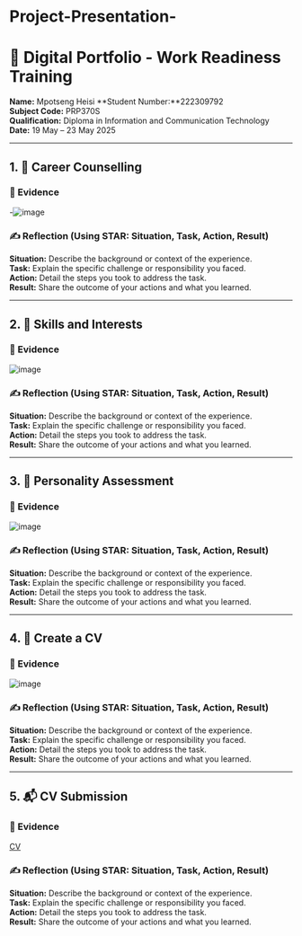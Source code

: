 # Project-Presentation-
# 🌟 Digital Portfolio - Work Readiness Training
**Name:** Mpotseng Heisi
**Student Number:**222309792  
**Subject Code:** PRP370S  
**Qualification:** Diploma in Information and Communication Technology  
**Date:** 19 May – 23 May 2025

---


## 1. 🎯 Career Counselling

### 📄 Evidence
-![image](https://github.com/user-attachments/assets/f6bf7013-8673-46a1-9948-71d53d64f5bc)

### ✍️ Reflection (Using STAR: Situation, Task, Action, Result)
**Situation:** Describe the background or context of the experience.  
**Task:** Explain the specific challenge or responsibility you faced.  
**Action:** Detail the steps you took to address the task.  
**Result:** Share the outcome of your actions and what you learned.

---

## 2. 🧠 Skills and Interests

### 📄 Evidence
![image](https://github.com/user-attachments/assets/0d0319aa-a273-4238-834b-9b53749b1ec0)

### ✍️ Reflection (Using STAR: Situation, Task, Action, Result)
**Situation:** Describe the background or context of the experience.  
**Task:** Explain the specific challenge or responsibility you faced.  
**Action:** Detail the steps you took to address the task.  
**Result:** Share the outcome of your actions and what you learned.

---

## 3. 🧬 Personality Assessment

### 📄 Evidence
![image](https://github.com/user-attachments/assets/937b827c-5953-4df8-8535-56dbdf98b30e)


### ✍️ Reflection (Using STAR: Situation, Task, Action, Result)
**Situation:** Describe the background or context of the experience.  
**Task:** Explain the specific challenge or responsibility you faced.  
**Action:** Detail the steps you took to address the task.  
**Result:** Share the outcome of your actions and what you learned.

---

## 4. 📄 Create a CV

### 📄 Evidence
![image](https://github.com/user-attachments/assets/51ca2f6a-d91d-480e-8c38-d5664ebef0a6)


### ✍️ Reflection (Using STAR: Situation, Task, Action, Result)
**Situation:** Describe the background or context of the experience.  
**Task:** Explain the specific challenge or responsibility you faced.  
**Action:** Detail the steps you took to address the task.  
**Result:** Share the outcome of your actions and what you learned.

---

## 5. 📬 CV Submission

### 📄 Evidence
[CV](https://github.com/mpotsengheisi/Project-Presentation-/blob/main/Mpotseng%2BCV_merged.pdf)

### ✍️ Reflection (Using STAR: Situation, Task, Action, Result)
**Situation:** Describe the background or context of the experience.  
**Task:** Explain the specific challenge or responsibility you faced.  
**Action:** Detail the steps you took to address the task.  
**Result:** Share the outcome of your actions and what you learned.



